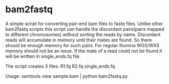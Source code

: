 # bam2fastq
A simple script for converting pair-end bam files to fastq files. Unlike other bam2fastq scripts this script can handle the discordant pairs(pairs mapped to different chromosomes) without sorting the reads by name. Discordant reads will accumulate in memory until their mates are found. So there should be enough memory for such pairs. For regular Illumina WGS/WXS memory should not be an issue. If the mate of a read could not be found it will be written in single_ends.fq file.

The script creates 3 files:
R1.fq
R2.fq
single_ends.fq

Usage:
samtools view sample.bam | python bam2fastq.py
